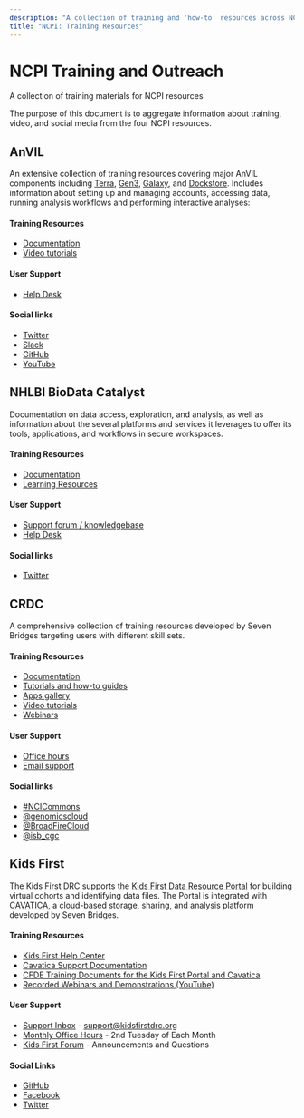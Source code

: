 ```yaml
---
description: "A collection of training and 'how-to' resources across NCPI platforms"
title: "NCPI: Training Resources"
---
```


# NCPI Training and Outreach

<hero> A collection of training materials for NCPI resources </hero>

The purpose of this document is to aggregate information about training, video, and social media from the four NCPI resources.

## AnVIL
An extensive collection of training resources covering major AnVIL components including [Terra](https://terra.bio/), [Gen3](https://gen3.org/), [Galaxy](https://galaxyproject.org), and [Dockstore](https://dockstore.org/). Includes information about setting up and managing accounts, accessing data, running analysis workflows and performing interactive analyses:

#### Training Resources
- [Documentation](https://anvilproject.org/learn) 
- [Video tutorials](https://anvilproject.org/learn/videos/anvil-videos)

#### User Support
- [Help Desk](/help)

#### Social links
- [Twitter](https://twitter.com/useAnVIL)
- [Slack](https://join.slack.com/t/anvil-community/shared_invite/zt-hsyfam1w-LXlCv~3vNLSfDj~qNd5uBg)
- [GitHub](https://github.com/anvilproject)
- [YouTube](https://www.youtube.com/channel/UCBbHCj7kUogAMFyBAzzzfUw)

## NHLBI BioData Catalyst

Documentation on data access, exploration, and analysis, as well as information about the several platforms and services it leverages to offer its tools, applications, and workflows in secure workspaces.

#### Training Resources
- [Documentation](https://bdcatalyst.gitbook.io)
- [Learning Resources](https://biodatacatalyst.nhlbi.nih.gov/resources/learn)

#### User Support
- [Support forum / knowledgebase](https://bdcatalyst.freshdesk.com/)
- [Help Desk](https://biodatacatalyst.nhlbi.nih.gov/contact)

#### Social links
- [Twitter](https://twitter.com/search?q=%23BioDataCatalyst)


## CRDC
A comprehensive collection of training resources developed by Seven Bridges targeting users with different skill sets.

#### Training Resources
- [Documentation](https://docs.cancergenomicscloud.org/)
- [Tutorials and how-to guides](https://isb-cancer-genomics-cloud.readthedocs.io)
- [Apps gallery](https://cgc.sbgenomics.com/public/apps)
- [Video tutorials](https://isb-cgc.appspot.com/videotutorials/)
- [Webinars](https://www.cancergenomicscloud.org/webinars)
  
#### User Support
- [Office hours](https://www.cancergenomicscloud.org/officehours) 
- [Email support](mailto:support@sbgenomics.com)

#### Social links 
- [#NCICommons](https://twitter.com/search?q=%23ncicommons&lang=en)
- [@genomicscloud](https://twitter.com/search?q=%40genomicscloud)
- [@BroadFireCloud](https://twitter.com/search?q=%40BroadFireCloud)
- [@isb_cgc](https://twitter.com/isb_cgc?lang=en)


## Kids First
The Kids First DRC supports the [Kids First Data Resource Portal](https://portal.kidsfirstdrc.org/) for building virtual cohorts and identifying data files. The Portal is integrated with [CAVATICA](https://cavatica.sbgenomics.com/), a cloud-based storage, sharing, and analysis platform developed by Seven Bridges.
#### Training Resources

- [Kids First Help Center](https://www.notion.so/Kids-First-DRC-Help-Center-c26b36ff66564417834f3f264475d10a)
- [Cavatica Support Documentation](https://docs.cavatica.org/)
- [CFDE Training Documents for the Kids First Portal and Cavatica](https://training.nih-cfde.org/en/latest/Common-Fund-Tools/Kids-First/index.html)
- [Recorded Webinars and Demonstrations (YouTube)](https://www.youtube.com/channel/UCK9sPu0j4_ci4m3nNFa6gVw/featured)

#### User Support
- [Support Inbox](mailto:support@kidsfirstdrc.org) - support@kidsfirstdrc.org
- [Monthly Office Hours](https://www.notion.so/d3b/Kids-First-Office-Hours-a77f6aa5889c4df4ae72302f92c51aa2) - 2nd Tuesday of Each Month
- [Kids First Forum](https://forum.kidsfirstdrc.org) - Announcements and Questions

#### Social Links 
- [GitHub](https://github.com/kids-first)
- [Facebook](https://www.facebook.com/kidsfirstDRC/?ref=bookmarks)
- [Twitter](https://twitter.com/kidsfirstdrc?lang=en)
